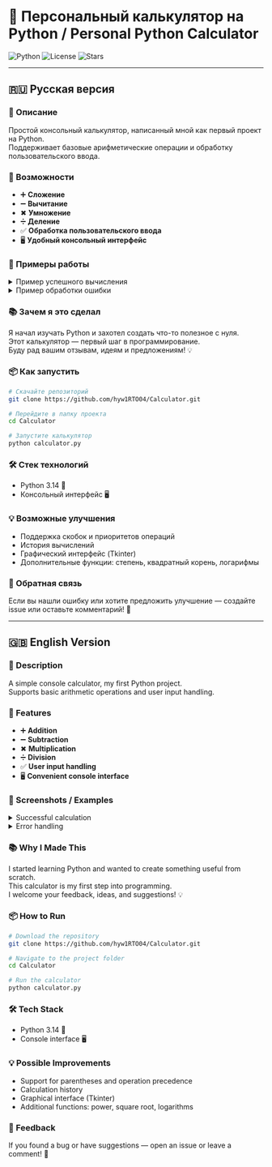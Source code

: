 # 🧮 Персональный калькулятор на Python / Personal Python Calculator

![Python](https://img.shields.io/badge/Python-3.14-blue?logo=python)
![License](https://img.shields.io/badge/License-MIT-green)
![Stars](https://img.shields.io/github/stars/hyw1RTO04/Calculator?style=social)

---

## 🇷🇺 Русская версия

### 📌 Описание
Простой консольный калькулятор, написанный мной как первый проект на Python.  
Поддерживает базовые арифметические операции и обработку пользовательского ввода.

### 🚀 Возможности
- ➕ **Сложение**  
- ➖ **Вычитание**  
- ✖ **Умножение**  
- ➗ **Деление**  
- ✅ **Обработка пользовательского ввода**  
- 🖥 **Удобный консольный интерфейс**

### 📸 Примеры работы

<details>
<summary>Пример успешного вычисления</summary>

```text
Добро пожаловать в калькулятор!
Введите первое число: 10
Введите оператор (+, -, *, /): *
Введите второе число: 5
Результат: 50
```
</details>

<details>
<summary>Пример обработки ошибки</summary>

```text
Введите первое число: 10
Введите оператор (+, -, *, /): /
Введите второе число: 0
❌ Ошибка: деление на ноль невозможно.
```
</details>

### 📚 Зачем я это сделал
Я начал изучать Python и захотел создать что-то полезное с нуля.  
Этот калькулятор — первый шаг в программирование.  
Буду рад вашим отзывам, идеям и предложениям! 💡

### 📦 Как запустить

```bash
# Скачайте репозиторий
git clone https://github.com/hyw1RTO04/Calculator.git

# Перейдите в папку проекта
cd Calculator

# Запустите калькулятор
python calculator.py
```

### 🛠 Стек технологий
- Python 3.14 🐍  
- Консольный интерфейс 🖥  

### 💡 Возможные улучшения
- Поддержка скобок и приоритетов операций  
- История вычислений  
- Графический интерфейс (Tkinter)  
- Дополнительные функции: степень, квадратный корень, логарифмы  

### 💬 Обратная связь
Если вы нашли ошибку или хотите предложить улучшение — создайте issue или оставьте комментарий! 🤝

---

## 🇬🇧 English Version

### 📌 Description
A simple console calculator, my first Python project.  
Supports basic arithmetic operations and user input handling.

### 🚀 Features
- ➕ **Addition**  
- ➖ **Subtraction**  
- ✖ **Multiplication**  
- ➗ **Division**  
- ✅ **User input handling**  
- 🖥 **Convenient console interface**

### 📸 Screenshots / Examples

<details>
<summary>Successful calculation</summary>

```text
Welcome to the calculator!
Enter the first number: 10
Enter operator (+, -, *, /): *
Enter the second number: 5
Result: 50
```
</details>

<details>
<summary>Error handling</summary>

```text
Enter the first number: 10
Enter operator (+, -, *, /): /
Enter the second number: 0
❌ Error: Division by zero is not allowed.
```
</details>

### 📚 Why I Made This
I started learning Python and wanted to create something useful from scratch.  
This calculator is my first step into programming.  
I welcome your feedback, ideas, and suggestions! 💡

### 📦 How to Run

```bash
# Download the repository
git clone https://github.com/hyw1RTO04/Calculator.git

# Navigate to the project folder
cd Calculator

# Run the calculator
python calculator.py
```

### 🛠 Tech Stack
- Python 3.14 🐍  
- Console interface 🖥  

### 💡 Possible Improvements
- Support for parentheses and operation precedence  
- Calculation history  
- Graphical interface (Tkinter)  
- Additional functions: power, square root, logarithms  

### 💬 Feedback
If you found a bug or have suggestions — open an issue or leave a comment! 🤝
